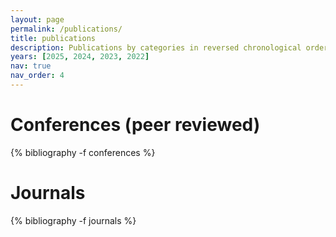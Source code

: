 ```yaml
---
layout: page
permalink: /publications/
title: publications
description: Publications by categories in reversed chronological order.
years: [2025, 2024, 2023, 2022]
nav: true
nav_order: 4
---
```


<!-- _pages/publications.md -->

<!-- Bibsearch Feature -->

<!-- {% include bib_search.liquid %} -->

<div class="publications">

<!-- {% bibliography %} -->

<h1>Conferences (peer reviewed)</h1>
{% bibliography -f conferences %}

<!-- comment out if you have journal publication -->
<h1>Journals</h1>
{% bibliography -f journals %}

</div>
